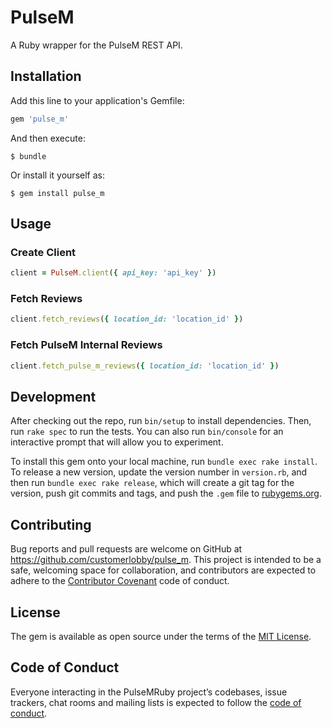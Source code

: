 # PulseM

A Ruby wrapper for the PulseM REST API.

## Installation

Add this line to your application's Gemfile:

```ruby
gem 'pulse_m'
```

And then execute:

    $ bundle

Or install it yourself as:

    $ gem install pulse_m

## Usage

### Create Client
```ruby
client = PulseM.client({ api_key: 'api_key' })
```

### Fetch Reviews
```ruby
client.fetch_reviews({ location_id: 'location_id' })
```

### Fetch PulseM Internal Reviews
```ruby
client.fetch_pulse_m_reviews({ location_id: 'location_id' })
```

## Development

After checking out the repo, run `bin/setup` to install dependencies. Then, run `rake spec` to run the tests. You can also run `bin/console` for an interactive prompt that will allow you to experiment.

To install this gem onto your local machine, run `bundle exec rake install`. To release a new version, update the version number in `version.rb`, and then run `bundle exec rake release`, which will create a git tag for the version, push git commits and tags, and push the `.gem` file to [rubygems.org](https://rubygems.org).

## Contributing

Bug reports and pull requests are welcome on GitHub at https://github.com/customerlobby/pulse_m. This project is intended to be a safe, welcoming space for collaboration, and contributors are expected to adhere to the [Contributor Covenant](http://contributor-covenant.org) code of conduct.

## License

The gem is available as open source under the terms of the [MIT License](https://opensource.org/licenses/MIT).

## Code of Conduct

Everyone interacting in the PulseMRuby project’s codebases, issue trackers, chat rooms and mailing lists is expected to follow the [code of conduct](https://github.com/[USERNAME]/pulse_m/blob/master/CODE_OF_CONDUCT.md).
